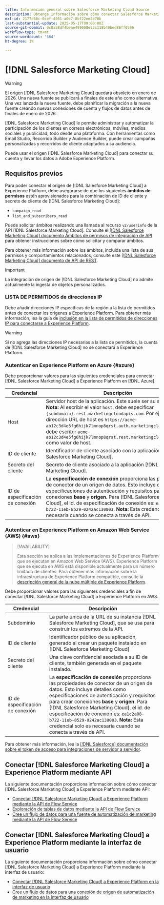 ```yaml
---
title: Información general sobre Salesforce Marketing Cloud Source
description: Obtenga información sobre cómo conectar Salesforce Marketing Cloud a Adobe Experience Platform mediante API o la interfaz de usuario.
exl-id: 2177d68c-0cef-4031-a0e7-8bf22ee2e70b
last-substantial-update: 2025-05-17T00:00:00Z
source-git-commit: 0c0a58df4beae499008e52c118b40bed86ff0596
workflow-type: tm+mt
source-wordcount: '664'
ht-degree: 1%

---
```


# [!DNL Salesforce Marketing Cloud]

>[!WARNING]
>
>El origen [!DNL Salesforce Marketing Cloud] quedará obsoleto en enero de 2026. Una nueva fuente se publicará a finales de este año como alternativa. Una vez lanzada la nueva fuente, debe planificar la migración a la nueva fuente creando nuevas conexiones de cuenta y flujos de datos antes de finales de enero de 2026.

[!DNL Salesforce Marketing Cloud] le permite administrar y automatizar la participación de los clientes en correos electrónicos, móviles, medios sociales y publicidad, todo desde una plataforma. Con herramientas como Email Studio, Recorrido Builder y Audience Builder, puede crear campañas personalizadas y recorridos de cliente adaptados a su audiencia.

Puede usar el origen [!DNL Salesforce Marketing Cloud] para conectar su cuenta y llevar los datos a Adobe Experience Platform.

## Requisitos previos

Para poder conectar el origen de [!DNL Salesforce Marketing Cloud] a Experience Platform, debe asegurarse de que los siguientes **ámbitos de permisos** estén aprovisionados para la combinación de ID de cliente y secreto de cliente de [!DNL Salesforce Marketing Cloud]:

* `campaign_read`
* `list_and_subscribers_read`

Puede solicitar ámbitos realizando una llamada al recurso `v2/userinfo` de la API [!DNL Salesforce Marketing Cloud]. Consulte el [[!DNL Salesforce Marketing Cloud] documento Ámbitos de permisos de integración de API](<https://developer.salesforce.com/docs/marketing/marketing-cloud/guide/data-access-permissions.html>) para obtener instrucciones sobre cómo solicitar y comparar ámbitos.

Para obtener más información sobre los ámbitos, incluida una lista de sus permisos y comportamientos relacionados, consulte este [[!DNL Salesforce Marketing Cloud] documento de API de REST](<https://developer.salesforce.com/docs/marketing/marketing-cloud/guide/rest-permissions-and-scopes.html>).

>[!IMPORTANT]
>
>La integración de origen de [!DNL Salesforce Marketing Cloud] no admite actualmente la ingesta de objetos personalizados.

### LISTA DE PERMITIDOS de direcciones IP

Debe añadir direcciones IP específicas de la región a la lista de permitidos antes de conectar los orígenes a Experience Platform. Para obtener más información, lea la guía de [inclusión en la lista de permitidos de direcciones IP para conectarse a Experience Platform](../../ip-address-allow-list.md).

>[!WARNING]
>
>Si no agrega las direcciones IP necesarias a la lista de permitidos, la cuenta de [!DNL Salesforce Marketing Cloud] no se conectará a Experience Platform.

### Autenticar en Experience Platform en Azure {#azure}

Debe proporcionar valores para las siguientes credenciales para conectar [!DNL Salesforce Marketing Cloud] a Experience Platform en [!DNL Azure].

| Credencial | Descripción |
| --- | --- |
| Host | Servidor host de la aplicación. Este suele ser su subdominio. **Nota:** Al escribir el valor `host`, debe especificar `{subdomain}.rest.marketingcloudapis.com`. Por ejemplo, si la dirección URL de host es `https://acme-ab12c3d4e5fg6hijk7lmnop8qrst.auth.marketingcloudapis.com/`, debe escribir `acme-ab12c3d4e5fg6hijk7lmnop8qrst.rest.marketingcloudapis.com/` como valor de host. |
| ID de cliente | Identificador de cliente asociado con la aplicación [!DNL Salesforce Marketing Cloud]. |
| Secreto del cliente | Secreto de cliente asociado a la aplicación [!DNL Salesforce Marketing Cloud]. |
| ID de especificación de conexión | La **especificación de conexión** proporciona las propiedades de conector de un origen de datos. Esto incluye detalles como especificaciones de autenticación y requisitos para crear conexiones **base** y **origen**. Para [!DNL Salesforce Marketing Cloud], el id. de especificación de conexión es: `ea1c2a08-b722-11eb-8529-0242ac130003`. **Nota:** Esta credencial solo es necesaria cuando se conecta a través de API. |

### Autenticar en Experience Platform en Amazon Web Service (AWS) {#aws}

>[!AVAILABILITY]
>
>Esta sección se aplica a las implementaciones de Experience Platform que se ejecutan en Amazon Web Service (AWS). Experience Platform que se ejecuta en AWS está disponible actualmente para un número limitado de clientes. Para obtener más información sobre la infraestructura de Experience Platform compatible, consulte la [descripción general de la nube múltiple de Experience Platform](../../../landing/multi-cloud.md).

Debe proporcionar valores para las siguientes credenciales a fin de conectar [!DNL Salesforce Marketing Cloud] a Experience Platform en AWS.

| Credencial | Descripción |
| --- | --- |
| Subdominio | La parte única de la URL de su instancia [!DNL Salesforce Marketing Cloud], que se usa para construir los extremos de la API. |
| ID de cliente | Identificador público de su aplicación, generado al crear un paquete instalado en [!DNL Salesforce Marketing Cloud] |
| Secreto del cliente | Una clave confidencial asociada a su ID de cliente, también generada en el paquete instalado. |
| ID de especificación de conexión | La **especificación de conexión** proporciona las propiedades de conector de un origen de datos. Esto incluye detalles como especificaciones de autenticación y requisitos para crear conexiones **base** y **origen**. Para [!DNL Salesforce Marketing Cloud], el id. de especificación de conexión es: `ea1c2a08-b722-11eb-8529-0242ac130003`. **Nota:** Esta credencial solo es necesaria cuando se conecta a través de API. |

Para obtener más información, lea la [[!DNL Salesforce] documentación sobre el token de acceso para integraciones de servidor a servidor](https://developer.salesforce.com/docs/marketing/marketing-cloud/guide/access-token-s2s.html).

## Conectar [!DNL Salesforce Marketing Cloud] a Experience Platform mediante API

La siguiente documentación proporciona información sobre cómo conectar [!DNL Salesforce Marketing Cloud] a Experience Platform mediante API:

* [Conectar  [!DNL Salesforce Marketing Cloud] a Experience Platform mediante la API de Flow Service](../../tutorials/api/create/marketing-automation/salesforce-marketing-cloud.md)
* [Exploración de tablas de datos mediante la API de Flow Service](../../tutorials/api/explore/tabular.md)
* [Cree un flujo de datos para una fuente de automatización de marketing mediante la API de Flow Service](../../tutorials/api/collect/marketing-automation.md)

## Conectar [!DNL Salesforce Marketing Cloud] a Experience Platform mediante la interfaz de usuario

La siguiente documentación proporciona información sobre cómo conectar [!DNL Salesforce Marketing Cloud] a Experience Platform mediante la interfaz de usuario:

* [Conectar  [!DNL Salesforce Marketing Cloud] a Experience Platform en la interfaz de usuario](../../tutorials/ui/create/marketing-automation/salesforce-marketing-cloud.md)
* [Cree un flujo de datos para una conexión de origen de automatización de marketing en la interfaz de usuario](../../tutorials/ui/dataflow/marketing-automation.md)
